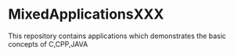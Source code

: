 # MixedApplicationsXXX
This repository contains applications which demonstrates the basic concepts of C,CPP,JAVA
